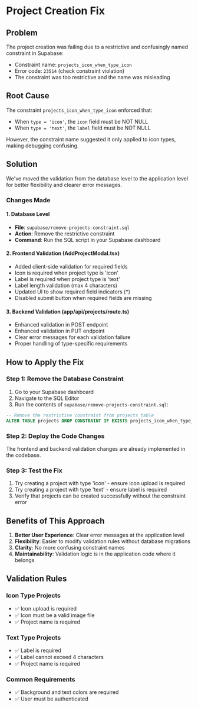 # Project Creation Fix

## Problem

The project creation was failing due to a restrictive and confusingly named constraint in Supabase:

- Constraint name: `projects_icon_when_type_icon`
- Error code: `23514` (check constraint violation)
- The constraint was too restrictive and the name was misleading

## Root Cause

The constraint `projects_icon_when_type_icon` enforced that:

- When `type = 'icon'`, the `icon` field must be NOT NULL
- When `type = 'text'`, the `label` field must be NOT NULL

However, the constraint name suggested it only applied to icon types, making debugging confusing.

## Solution

We've moved the validation from the database level to the application level for better flexibility and clearer error messages.

### Changes Made

#### 1. Database Level

- **File**: `supabase/remove-projects-constraint.sql`
- **Action**: Remove the restrictive constraint
- **Command**: Run the SQL script in your Supabase dashboard

#### 2. Frontend Validation (AddProjectModal.tsx)

- Added client-side validation for required fields
- Icon is required when project type is 'icon'
- Label is required when project type is 'text'
- Label length validation (max 4 characters)
- Updated UI to show required field indicators (\*)
- Disabled submit button when required fields are missing

#### 3. Backend Validation (app/api/projects/route.ts)

- Enhanced validation in POST endpoint
- Enhanced validation in PUT endpoint
- Clear error messages for each validation failure
- Proper handling of type-specific requirements

## How to Apply the Fix

### Step 1: Remove the Database Constraint

1. Go to your Supabase dashboard
2. Navigate to the SQL Editor
3. Run the contents of `supabase/remove-projects-constraint.sql`:

```sql
-- Remove the restrictive constraint from projects table
ALTER TABLE projects DROP CONSTRAINT IF EXISTS projects_icon_when_type_icon;
```

### Step 2: Deploy the Code Changes

The frontend and backend validation changes are already implemented in the codebase.

### Step 3: Test the Fix

1. Try creating a project with type 'icon' - ensure icon upload is required
2. Try creating a project with type 'text' - ensure label is required
3. Verify that projects can be created successfully without the constraint error

## Benefits of This Approach

1. **Better User Experience**: Clear error messages at the application level
2. **Flexibility**: Easier to modify validation rules without database migrations
3. **Clarity**: No more confusing constraint names
4. **Maintainability**: Validation logic is in the application code where it belongs

## Validation Rules

### Icon Type Projects

- ✅ Icon upload is required
- ✅ Icon must be a valid image file
- ✅ Project name is required

### Text Type Projects

- ✅ Label is required
- ✅ Label cannot exceed 4 characters
- ✅ Project name is required

### Common Requirements

- ✅ Background and text colors are required
- ✅ User must be authenticated
